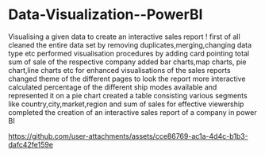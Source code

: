 # Data-Visualization--PowerBI
Visualising a given data to create an interactive sales report !
first of all cleaned the entire data set by removing duplicates,merging,changing data type etc
performed visualisation procedures by adding card pointing total sum of sale of the respective company
added bar charts,map charts, pie chart,line charts etc for enhanced visualisations of the sales reports
changed theme of the different pages to look the report more interactive
calculated percentage of the different ship modes available and represented it on a pie chart
created a table consisting various segments like country,city,market,region and sum of sales for effective viewership
completed the creation of an interactive sales report of a company in power BI

https://github.com/user-attachments/assets/cce86769-ac1a-4d4c-b1b3-dafc42fe159e
